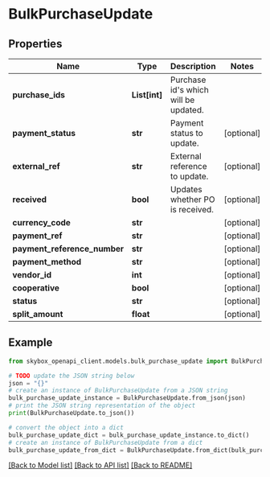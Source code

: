 # BulkPurchaseUpdate


## Properties

Name | Type | Description | Notes
------------ | ------------- | ------------- | -------------
**purchase_ids** | **List[int]** | Purchase id&#39;s which will be updated. | 
**payment_status** | **str** | Payment status to update. | [optional] 
**external_ref** | **str** | External reference to update. | [optional] 
**received** | **bool** | Updates whether PO is received. | [optional] 
**currency_code** | **str** |  | [optional] 
**payment_ref** | **str** |  | [optional] 
**payment_reference_number** | **str** |  | [optional] 
**payment_method** | **str** |  | [optional] 
**vendor_id** | **int** |  | [optional] 
**cooperative** | **bool** |  | [optional] 
**status** | **str** |  | [optional] 
**split_amount** | **float** |  | [optional] 

## Example

```python
from skybox_openapi_client.models.bulk_purchase_update import BulkPurchaseUpdate

# TODO update the JSON string below
json = "{}"
# create an instance of BulkPurchaseUpdate from a JSON string
bulk_purchase_update_instance = BulkPurchaseUpdate.from_json(json)
# print the JSON string representation of the object
print(BulkPurchaseUpdate.to_json())

# convert the object into a dict
bulk_purchase_update_dict = bulk_purchase_update_instance.to_dict()
# create an instance of BulkPurchaseUpdate from a dict
bulk_purchase_update_from_dict = BulkPurchaseUpdate.from_dict(bulk_purchase_update_dict)
```
[[Back to Model list]](../README.md#documentation-for-models) [[Back to API list]](../README.md#documentation-for-api-endpoints) [[Back to README]](../README.md)


